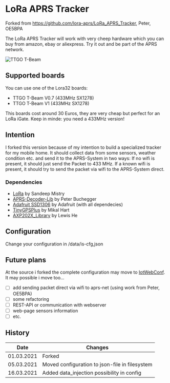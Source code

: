 # LoRa APRS Tracker 

Forked from <https://github.com/lora-aprs/LoRa_APRS_Tracker>, Peter, OE5BPA

The LoRa APRS Tracker will work with very cheep hardware which you can buy from amazon, ebay or aliexpress.
Try it out and be part of the APRS network.

![TTGO T-Beam](pics/Tracker.png)

## Supported boards

You can use one of the Lora32 boards:

* TTGO T-Beam V0.7 (433MHz SX1278)
* TTGO T-Beam V1 (433MHz SX1278)

This boards cost around 30 Euros, they are very cheap but perfect for an LoRa iGate.
Keep in minde: you need a 433MHz version!

## Intention

I forked this version because of my intention to build a specialized tracker for my mobile home. It should collect data from some sensors, weather condition etc. and send it to the APRS-System in two ways: If no wifi is present, it should just send the Packet to 433 MHz. If a known wifi is present, it should try to send the packet via wifi to the APRS-System direct.

### Dependencies

* [LoRa](https://github.com/sandeepmistry/arduino-LoRa) by Sandeep Mistry
* [APRS-Decoder-Lib](https://github.com/peterus/APRS-Decoder-Lib) by Peter Buchegger
* [Adafruit SSD1306](https://github.com/adafruit/Adafruit_SSD1306) by Adafruit (with all dependecies)
* [TinyGPSPlus](https://github.com/mikalhart/TinyGPSPlus) by Mikal Hart
* [AXP202X_Library](https://github.com/lewisxhe/AXP202X_Library) by Lewis He

## Configuration

Change your configuration in /data/is-cfg,json

## Future plans

At the source i forked the complete configuration may move to [IotWebConf](https://github.com/prampec/IotWebConf).
It may possible i move too...

* [ ] add sending packet direct via wifi to aprs-net (using work from Peter, OE5BPA)
* [ ] some refactoring
* [ ] REST-API or communication with webserver
* [ ] web-page sensors information
* [ ] etc.

## History
| Date | Changes |
|-----------|----------------------------------------------------------|
|01.03.2021|Forked|
|05.03.2021| Moved configuration to json-file in filesystem |
|16.03.2021| Added data_injection possibility in config|


